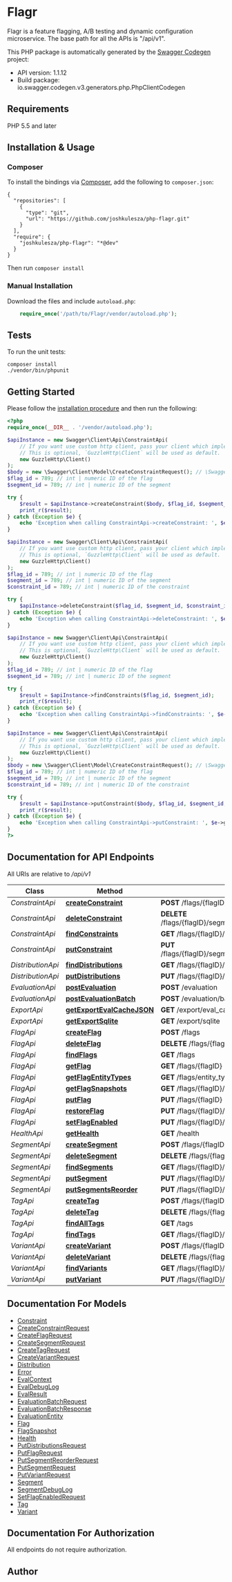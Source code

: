 # Flagr
Flagr is a feature flagging, A/B testing and dynamic configuration microservice. The base path for all the APIs is \"/api/v1\".

This PHP package is automatically generated by the [Swagger Codegen](https://github.com/swagger-api/swagger-codegen) project:

- API version: 1.1.12
- Build package: io.swagger.codegen.v3.generators.php.PhpClientCodegen

## Requirements

PHP 5.5 and later

## Installation & Usage
### Composer

To install the bindings via [Composer](http://getcomposer.org/), add the following to `composer.json`:

```
{
  "repositories": [
    {
      "type": "git",
      "url": "https://github.com/joshkulesza/php-flagr.git"
    }
  ],
  "require": {
    "joshkulesza/php-flagr": "*@dev"
  }
}
```

Then run `composer install`

### Manual Installation

Download the files and include `autoload.php`:

```php
    require_once('/path/to/Flagr/vendor/autoload.php');
```

## Tests

To run the unit tests:

```
composer install
./vendor/bin/phpunit
```

## Getting Started

Please follow the [installation procedure](#installation--usage) and then run the following:

```php
<?php
require_once(__DIR__ . '/vendor/autoload.php');

$apiInstance = new Swagger\Client\Api\ConstraintApi(
    // If you want use custom http client, pass your client which implements `GuzzleHttp\ClientInterface`.
    // This is optional, `GuzzleHttp\Client` will be used as default.
    new GuzzleHttp\Client()
);
$body = new \Swagger\Client\Model\CreateConstraintRequest(); // \Swagger\Client\Model\CreateConstraintRequest | create a constraint
$flag_id = 789; // int | numeric ID of the flag
$segment_id = 789; // int | numeric ID of the segment

try {
    $result = $apiInstance->createConstraint($body, $flag_id, $segment_id);
    print_r($result);
} catch (Exception $e) {
    echo 'Exception when calling ConstraintApi->createConstraint: ', $e->getMessage(), PHP_EOL;
}

$apiInstance = new Swagger\Client\Api\ConstraintApi(
    // If you want use custom http client, pass your client which implements `GuzzleHttp\ClientInterface`.
    // This is optional, `GuzzleHttp\Client` will be used as default.
    new GuzzleHttp\Client()
);
$flag_id = 789; // int | numeric ID of the flag
$segment_id = 789; // int | numeric ID of the segment
$constraint_id = 789; // int | numeric ID of the constraint

try {
    $apiInstance->deleteConstraint($flag_id, $segment_id, $constraint_id);
} catch (Exception $e) {
    echo 'Exception when calling ConstraintApi->deleteConstraint: ', $e->getMessage(), PHP_EOL;
}

$apiInstance = new Swagger\Client\Api\ConstraintApi(
    // If you want use custom http client, pass your client which implements `GuzzleHttp\ClientInterface`.
    // This is optional, `GuzzleHttp\Client` will be used as default.
    new GuzzleHttp\Client()
);
$flag_id = 789; // int | numeric ID of the flag
$segment_id = 789; // int | numeric ID of the segment

try {
    $result = $apiInstance->findConstraints($flag_id, $segment_id);
    print_r($result);
} catch (Exception $e) {
    echo 'Exception when calling ConstraintApi->findConstraints: ', $e->getMessage(), PHP_EOL;
}

$apiInstance = new Swagger\Client\Api\ConstraintApi(
    // If you want use custom http client, pass your client which implements `GuzzleHttp\ClientInterface`.
    // This is optional, `GuzzleHttp\Client` will be used as default.
    new GuzzleHttp\Client()
);
$body = new \Swagger\Client\Model\CreateConstraintRequest(); // \Swagger\Client\Model\CreateConstraintRequest | create a constraint
$flag_id = 789; // int | numeric ID of the flag
$segment_id = 789; // int | numeric ID of the segment
$constraint_id = 789; // int | numeric ID of the constraint

try {
    $result = $apiInstance->putConstraint($body, $flag_id, $segment_id, $constraint_id);
    print_r($result);
} catch (Exception $e) {
    echo 'Exception when calling ConstraintApi->putConstraint: ', $e->getMessage(), PHP_EOL;
}
?>
```

## Documentation for API Endpoints

All URIs are relative to */api/v1*

Class | Method | HTTP request | Description
------------ | ------------- | ------------- | -------------
*ConstraintApi* | [**createConstraint**](docs/Api/ConstraintApi.md#createconstraint) | **POST** /flags/{flagID}/segments/{segmentID}/constraints | 
*ConstraintApi* | [**deleteConstraint**](docs/Api/ConstraintApi.md#deleteconstraint) | **DELETE** /flags/{flagID}/segments/{segmentID}/constraints/{constraintID} | 
*ConstraintApi* | [**findConstraints**](docs/Api/ConstraintApi.md#findconstraints) | **GET** /flags/{flagID}/segments/{segmentID}/constraints | 
*ConstraintApi* | [**putConstraint**](docs/Api/ConstraintApi.md#putconstraint) | **PUT** /flags/{flagID}/segments/{segmentID}/constraints/{constraintID} | 
*DistributionApi* | [**findDistributions**](docs/Api/DistributionApi.md#finddistributions) | **GET** /flags/{flagID}/segments/{segmentID}/distributions | 
*DistributionApi* | [**putDistributions**](docs/Api/DistributionApi.md#putdistributions) | **PUT** /flags/{flagID}/segments/{segmentID}/distributions | 
*EvaluationApi* | [**postEvaluation**](docs/Api/EvaluationApi.md#postevaluation) | **POST** /evaluation | 
*EvaluationApi* | [**postEvaluationBatch**](docs/Api/EvaluationApi.md#postevaluationbatch) | **POST** /evaluation/batch | 
*ExportApi* | [**getExportEvalCacheJSON**](docs/Api/ExportApi.md#getexportevalcachejson) | **GET** /export/eval_cache/json | 
*ExportApi* | [**getExportSqlite**](docs/Api/ExportApi.md#getexportsqlite) | **GET** /export/sqlite | 
*FlagApi* | [**createFlag**](docs/Api/FlagApi.md#createflag) | **POST** /flags | 
*FlagApi* | [**deleteFlag**](docs/Api/FlagApi.md#deleteflag) | **DELETE** /flags/{flagID} | 
*FlagApi* | [**findFlags**](docs/Api/FlagApi.md#findflags) | **GET** /flags | 
*FlagApi* | [**getFlag**](docs/Api/FlagApi.md#getflag) | **GET** /flags/{flagID} | 
*FlagApi* | [**getFlagEntityTypes**](docs/Api/FlagApi.md#getflagentitytypes) | **GET** /flags/entity_types | 
*FlagApi* | [**getFlagSnapshots**](docs/Api/FlagApi.md#getflagsnapshots) | **GET** /flags/{flagID}/snapshots | 
*FlagApi* | [**putFlag**](docs/Api/FlagApi.md#putflag) | **PUT** /flags/{flagID} | 
*FlagApi* | [**restoreFlag**](docs/Api/FlagApi.md#restoreflag) | **PUT** /flags/{flagID}/restore | 
*FlagApi* | [**setFlagEnabled**](docs/Api/FlagApi.md#setflagenabled) | **PUT** /flags/{flagID}/enabled | 
*HealthApi* | [**getHealth**](docs/Api/HealthApi.md#gethealth) | **GET** /health | 
*SegmentApi* | [**createSegment**](docs/Api/SegmentApi.md#createsegment) | **POST** /flags/{flagID}/segments | 
*SegmentApi* | [**deleteSegment**](docs/Api/SegmentApi.md#deletesegment) | **DELETE** /flags/{flagID}/segments/{segmentID} | 
*SegmentApi* | [**findSegments**](docs/Api/SegmentApi.md#findsegments) | **GET** /flags/{flagID}/segments | 
*SegmentApi* | [**putSegment**](docs/Api/SegmentApi.md#putsegment) | **PUT** /flags/{flagID}/segments/{segmentID} | 
*SegmentApi* | [**putSegmentsReorder**](docs/Api/SegmentApi.md#putsegmentsreorder) | **PUT** /flags/{flagID}/segments/reorder | 
*TagApi* | [**createTag**](docs/Api/TagApi.md#createtag) | **POST** /flags/{flagID}/tags | 
*TagApi* | [**deleteTag**](docs/Api/TagApi.md#deletetag) | **DELETE** /flags/{flagID}/tags/{tagID} | 
*TagApi* | [**findAllTags**](docs/Api/TagApi.md#findalltags) | **GET** /tags | 
*TagApi* | [**findTags**](docs/Api/TagApi.md#findtags) | **GET** /flags/{flagID}/tags | 
*VariantApi* | [**createVariant**](docs/Api/VariantApi.md#createvariant) | **POST** /flags/{flagID}/variants | 
*VariantApi* | [**deleteVariant**](docs/Api/VariantApi.md#deletevariant) | **DELETE** /flags/{flagID}/variants/{variantID} | 
*VariantApi* | [**findVariants**](docs/Api/VariantApi.md#findvariants) | **GET** /flags/{flagID}/variants | 
*VariantApi* | [**putVariant**](docs/Api/VariantApi.md#putvariant) | **PUT** /flags/{flagID}/variants/{variantID} | 

## Documentation For Models

 - [Constraint](docs/Model/Constraint.md)
 - [CreateConstraintRequest](docs/Model/CreateConstraintRequest.md)
 - [CreateFlagRequest](docs/Model/CreateFlagRequest.md)
 - [CreateSegmentRequest](docs/Model/CreateSegmentRequest.md)
 - [CreateTagRequest](docs/Model/CreateTagRequest.md)
 - [CreateVariantRequest](docs/Model/CreateVariantRequest.md)
 - [Distribution](docs/Model/Distribution.md)
 - [Error](docs/Model/Error.md)
 - [EvalContext](docs/Model/EvalContext.md)
 - [EvalDebugLog](docs/Model/EvalDebugLog.md)
 - [EvalResult](docs/Model/EvalResult.md)
 - [EvaluationBatchRequest](docs/Model/EvaluationBatchRequest.md)
 - [EvaluationBatchResponse](docs/Model/EvaluationBatchResponse.md)
 - [EvaluationEntity](docs/Model/EvaluationEntity.md)
 - [Flag](docs/Model/Flag.md)
 - [FlagSnapshot](docs/Model/FlagSnapshot.md)
 - [Health](docs/Model/Health.md)
 - [PutDistributionsRequest](docs/Model/PutDistributionsRequest.md)
 - [PutFlagRequest](docs/Model/PutFlagRequest.md)
 - [PutSegmentReorderRequest](docs/Model/PutSegmentReorderRequest.md)
 - [PutSegmentRequest](docs/Model/PutSegmentRequest.md)
 - [PutVariantRequest](docs/Model/PutVariantRequest.md)
 - [Segment](docs/Model/Segment.md)
 - [SegmentDebugLog](docs/Model/SegmentDebugLog.md)
 - [SetFlagEnabledRequest](docs/Model/SetFlagEnabledRequest.md)
 - [Tag](docs/Model/Tag.md)
 - [Variant](docs/Model/Variant.md)

## Documentation For Authorization

 All endpoints do not require authorization.


## Author



